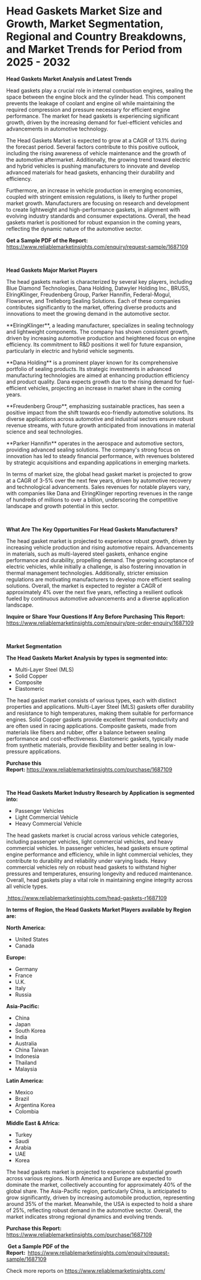 <p><h1>Head Gaskets Market Size and Growth, Market Segmentation, Regional and Country Breakdowns, and Market Trends for Period from 2025 -  2032</h1></p><p><strong>Head Gaskets Market Analysis and Latest Trends</strong></p>
<p><p>Head gaskets play a crucial role in internal combustion engines, sealing the space between the engine block and the cylinder head. This component prevents the leakage of coolant and engine oil while maintaining the required compression and pressure necessary for efficient engine performance. The market for head gaskets is experiencing significant growth, driven by the increasing demand for fuel-efficient vehicles and advancements in automotive technology.</p><p>The Head Gaskets Market is expected to grow at a CAGR of 13.1% during the forecast period. Several factors contribute to this positive outlook, including the rising awareness of vehicle maintenance and the growth of the automotive aftermarket. Additionally, the growing trend toward electric and hybrid vehicles is pushing manufacturers to innovate and develop advanced materials for head gaskets, enhancing their durability and efficiency. </p><p>Furthermore, an increase in vehicle production in emerging economies, coupled with stringent emission regulations, is likely to further propel market growth. Manufacturers are focusing on research and development to create lightweight and high-performance gaskets, in alignment with evolving industry standards and consumer expectations. Overall, the head gaskets market is positioned for robust expansion in the coming years, reflecting the dynamic nature of the automotive sector.</p></p>
<p><strong>Get a Sample PDF of the Report:&nbsp;</strong> <a href="https://www.reliablemarketinsights.com/enquiry/request-sample/1687109?utm_campaign=2456&utm_medium=2&utm_source=Github&utm_content=ia&utm_term=16022025&utm_id=head-gaskets">https://www.reliablemarketinsights.com/enquiry/request-sample/1687109</a></p>
<p>&nbsp;</p>
<p><strong>Head Gaskets Major Market Players</strong></p>
<p><p>The head gaskets market is characterized by several key players, including Blue Diamond Technologies, Dana Holding, Datwyler Holding Inc., BRUSS, ElringKlinger, Freudenberg Group, Parker Hannifin, Federal-Mogul, Flowserve, and Trelleborg Sealing Solutions. Each of these companies contributes significantly to the market, offering diverse products and innovations to meet the growing demand in the automotive sector.</p><p>**ElringKlinger**, a leading manufacturer, specializes in sealing technology and lightweight components. The company has shown consistent growth, driven by increasing automotive production and heightened focus on engine efficiency. Its commitment to R&D positions it well for future expansion, particularly in electric and hybrid vehicle segments.</p><p>**Dana Holding** is a prominent player known for its comprehensive portfolio of sealing products. Its strategic investments in advanced manufacturing technologies are aimed at enhancing production efficiency and product quality. Dana expects growth due to the rising demand for fuel-efficient vehicles, projecting an increase in market share in the coming years.</p><p>**Freudenberg Group**, emphasizing sustainable practices, has seen a positive impact from the shift towards eco-friendly automotive solutions. Its diverse applications across automotive and industrial sectors ensure robust revenue streams, with future growth anticipated from innovations in material science and seal technologies.</p><p>**Parker Hannifin** operates in the aerospace and automotive sectors, providing advanced sealing solutions. The company's strong focus on innovation has led to steady financial performance, with revenues bolstered by strategic acquisitions and expanding applications in emerging markets.</p><p>In terms of market size, the global head gasket market is projected to grow at a CAGR of 3-5% over the next few years, driven by automotive recovery and technological advancements. Sales revenues for notable players vary, with companies like Dana and ElringKlinger reporting revenues in the range of hundreds of millions to over a billion, underscoring the competitive landscape and growth potential in this sector.</p></p>
<p>&nbsp;</p>
<p><strong>What Are The Key Opportunities For Head Gaskets Manufacturers?</strong></p>
<p><p>The head gasket market is projected to experience robust growth, driven by increasing vehicle production and rising automotive repairs. Advancements in materials, such as multi-layered steel gaskets, enhance engine performance and durability, propelling demand. The growing acceptance of electric vehicles, while initially a challenge, is also fostering innovation in thermal management technologies. Additionally, stricter emission regulations are motivating manufacturers to develop more efficient sealing solutions. Overall, the market is expected to register a CAGR of approximately 4% over the next five years, reflecting a resilient outlook fueled by continuous automotive advancements and a diverse application landscape.</p></p>
<p><strong>Inquire or Share Your Questions If Any Before Purchasing This Report:</strong> <a href="https://www.reliablemarketinsights.com/enquiry/pre-order-enquiry/1687109?utm_campaign=2456&utm_medium=2&utm_source=Github&utm_content=ia&utm_term=16022025&utm_id=head-gaskets">https://www.reliablemarketinsights.com/enquiry/pre-order-enquiry/1687109</a></p>
<p>&nbsp;</p>
<p><strong>Market Segmentation</strong></p>
<p><strong>The Head Gaskets Market Analysis by types is segmented into:</strong></p>
<p><ul><li>Multi-Layer Steel (MLS)</li><li>Solid Copper</li><li>Composite</li><li>Elastomeric</li></ul></p>
<p><p>The head gasket market consists of various types, each with distinct properties and applications. Multi-Layer Steel (MLS) gaskets offer durability and resistance to high temperatures, making them suitable for performance engines. Solid Copper gaskets provide excellent thermal conductivity and are often used in racing applications. Composite gaskets, made from materials like fibers and rubber, offer a balance between sealing performance and cost-effectiveness. Elastomeric gaskets, typically made from synthetic materials, provide flexibility and better sealing in low-pressure applications.</p></p>
<p><strong>Purchase this Report:&nbsp;</strong><a href="https://www.reliablemarketinsights.com/purchase/1687109?utm_campaign=2456&utm_medium=2&utm_source=Github&utm_content=ia&utm_term=16022025&utm_id=head-gaskets">https://www.reliablemarketinsights.com/purchase/1687109</a></p>
<p>&nbsp;</p>
<p><strong>The Head Gaskets Market Industry Research by Application is segmented into:</strong></p>
<p><ul><li>Passenger Vehicles</li><li>Light Commercial Vehicle</li><li>Heavy Commercial Vehicle</li></ul></p>
<p><p>The head gaskets market is crucial across various vehicle categories, including passenger vehicles, light commercial vehicles, and heavy commercial vehicles. In passenger vehicles, head gaskets ensure optimal engine performance and efficiency, while in light commercial vehicles, they contribute to durability and reliability under varying loads. Heavy commercial vehicles rely on robust head gaskets to withstand higher pressures and temperatures, ensuring longevity and reduced maintenance. Overall, head gaskets play a vital role in maintaining engine integrity across all vehicle types.</p></p>
<p><a href="https://www.reliablemarketinsights.com/head-gaskets-r1687109?utm_campaign=2456&utm_medium=2&utm_source=Github&utm_content=ia&utm_term=16022025&utm_id=head-gaskets">&nbsp;https://www.reliablemarketinsights.com/head-gaskets-r1687109</a></p>
<p><strong>In terms of Region, the Head Gaskets Market Players available by Region are:</strong></p>
<p>
    <p> <strong> North America: </strong>
        <ul>
            <li>United States</li>
            <li>Canada</li>
        </ul>
        </p> 
    <p> <strong> Europe: </strong>
        <ul>
            <li>Germany</li>
            <li>France</li>
            <li>U.K.</li>
            <li>Italy</li>
            <li>Russia</li>
        </ul>
        </p> 
    <p> <strong> Asia-Pacific: </strong>
        <ul>
            <li>China</li>
            <li>Japan</li>
            <li>South Korea</li>
            <li>India</li>
            <li>Australia</li>
            <li>China Taiwan</li>
            <li>Indonesia</li>
            <li>Thailand</li>
            <li>Malaysia</li>
        </ul>
        </p> 
    <p> <strong> Latin America: </strong>
        <ul>
            <li>Mexico</li>
            <li>Brazil</li>
            <li>Argentina Korea</li>
            <li>Colombia</li>
        </ul>
        </p> 
    <p> <strong> Middle East & Africa: </strong>
        <ul>
            <li>Turkey</li>
            <li>Saudi</li>
            <li>Arabia</li>
            <li>UAE</li>
            <li>Korea</li>
        </ul>
    </p>
    </p>
<p><p>The head gaskets market is projected to experience substantial growth across various regions. North America and Europe are expected to dominate the market, collectively accounting for approximately 40% of the global share. The Asia-Pacific region, particularly China, is anticipated to grow significantly, driven by increasing automobile production, representing around 35% of the market. Meanwhile, the USA is expected to hold a share of 25%, reflecting robust demand in the automotive sector. Overall, the market indicates strong regional dynamics and evolving trends.</p></p>
<p><strong>Purchase this Report: </strong><a href="https://www.reliablemarketinsights.com/purchase/1687109?utm_campaign=2456&utm_medium=2&utm_source=Github&utm_content=ia&utm_term=16022025&utm_id=head-gaskets">https://www.reliablemarketinsights.com/purchase/1687109</a></p>
<p>&nbsp;<strong>Get a Sample PDF of the Report:&nbsp;&nbsp;</strong><a href="https://www.reliablemarketinsights.com/enquiry/request-sample/1687109?utm_campaign=2456&utm_medium=2&utm_source=Github&utm_content=ia&utm_term=16022025&utm_id=head-gaskets">https://www.reliablemarketinsights.com/enquiry/request-sample/1687109</a></p>
<p><strong></strong></p>
<p>Check more reports on <a href="https://www.reliablemarketinsights.com/?utm_campaign=2456&utm_medium=2&utm_source=Github&utm_content=ia&utm_term=16022025&utm_id=head-gaskets">https://www.reliablemarketinsights.com/</a></p>